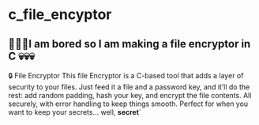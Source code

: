 # c_file_encyptor
## 📣📣📣I am bored so I am making a file encryptor in **C** 💀💀💀
🔒 File Encryptor
This file Encryptor is a C-based tool that adds a layer of security to your files. Just feed it a file and a password key, and it’ll do the rest: add random padding, hash your key, and encrypt the file contents. All securely, with error handling to keep things smooth. Perfect for when you want to keep your secrets… well, **secret**`